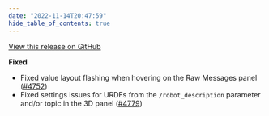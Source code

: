 ```yaml
---
date: "2022-11-14T20:47:59"
hide_table_of_contents: true
---
```

[View this release on GitHub](https://github.com/foxglove/studio/releases/tag/v1.31.1)

**Fixed**
- Fixed value layout flashing when hovering on the Raw Messages panel ([#4752](https://github.com/foxglove/studio/pull/4752))
- Fixed settings issues for URDFs from the `/robot_description` parameter and/or topic in the 3D panel ([#4779](https://github.com/foxglove/studio/pull/4779))